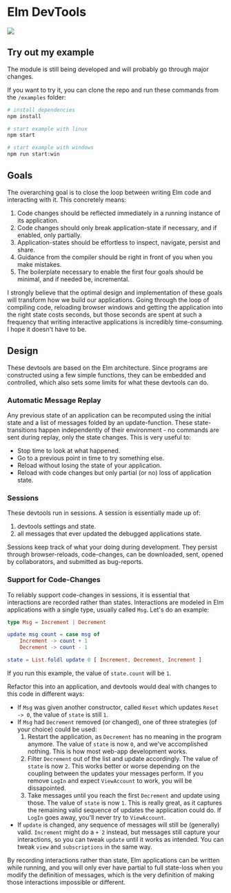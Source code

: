 # Elm DevTools

![](/example/example.gif)

## Try out my example
The module is still being developed and will probably go through major changes.

If you want to try it, you can clone the repo and run these commands from the `/examples` folder:
```bash
# install dependencies
npm install

# start example with linux
npm start

# start example with windows
npm run start:win
```

## Goals
The overarching goal is to close the loop between writing Elm code and interacting with it. This concretely means:
1. Code changes should be reflected immediately in a running instance of its application.
2. Code changes should only break application-state if necessary, and if enabled, only partially.
3. Application-states should be effortless to inspect, navigate, persist and share.
4. Guidance from the compiler should be right in front of you when you make mistakes.
5. The boilerplate necessary to enable the first four goals should be minimal, and if needed be, incremental.

I strongly believe that the optimal design and implementation of these goals will transform how we build our applications. Going through the loop of compiling code, reloading browser windows and getting the application into the right state costs seconds, but those seconds are spent at such a frequency that writing interactive applications is incredibly time-consuming. I hope it doesn't have to be.

## Design
These devtools are based on the Elm architecture. Since programs are constructed using a few simple functions, they can be embedded and controlled, which also sets some limits for what these devtools can do.

### Automatic Message Replay
Any previous state of an application can be recomputed using the initial state and a list of messages folded by an update-function. These state-transitions happen independently of their environment - no commands are sent during replay, only the state changes. This is very useful to:
- Stop time to look at what happened.
- Go to a previous point in time to try something else.
- Reload without losing the state of your application.
- Reload with code changes but only partial (or no) loss of application state.

### Sessions
These devtools run in sessions. A session is essentially made up of:
1. devtools settings and state.
2. all messages that ever updated the debugged applications state.

Sessions keep track of what your doing during development. They persist through browser-reloads, code-changes, can be downloaded, sent, opened by collaborators, and submitted as bug-reports.

### Support for Code-Changes
To reliably support code-changes in sessions, it is essential that interactions are recorded rather than states. Interactions are modeled in Elm applications with a single type, usually called `Msg`. Let's do an example:
```elm
type Msg = Increment | Decrement

update msg count = case msg of
    Increment -> count + 1
    Decrement -> count - 1

state = List.foldl update 0 [ Increment, Decrement, Increment ]
```
If you run this example, the value of `state.count` will be `1`.

Refactor this into an application, and devtools would deal with changes to this code in different ways:
- If `Msg` was given another constructor, called `Reset` which updates `Reset -> 0`, the value of `state` is still `1`.
- If `Msg` had `Decrement` removed (or changed), one of three strategies (of your choice) could be used:
    1. Restart the application, as `Decrement` has no meaning in the program anymore. The value of `state` is now `0`, and   we've accomplished nothing. This is how most web-app development works.
    2. Filter `Decrement` out of the list and update accordingly. The value of `state` is now `2`. This works better or worse depending on the coupling between the updates your messages perform. If you remove `LogIn` and expect `ViewAccount` to work, you will be dissapointed.
    3. Take messages until you reach the first `Decrement` and update using those. The value of `state` is now `1`. This is really great, as it captures the remaining valid sequence of updates the application could do. If `LogIn` goes away, you'll never try to `ViewAccount`.
- If `update` is changed, any sequence of messages will still be (generally) valid. `Increment` might do a `+ 2` instead, but messages still capture your interactions, so you can tweak `update` until it works as intended. You can tweak `view` and `subscriptions` in the same way.

By recording interactions rather than state, Elm applications can be written while running, and you will only ever have partial to full state-loss when you modify the definition of messages, which is the very definition of making those interactions impossible or different.
